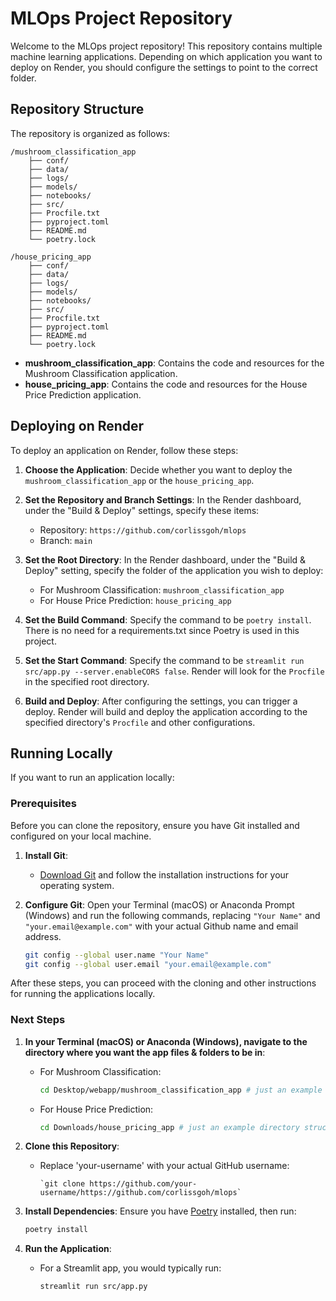 # MLOps Project Repository

Welcome to the MLOps project repository! This repository contains multiple machine learning applications. Depending on which application you want to deploy on Render, you should configure the settings to point to the correct folder.

## Repository Structure

The repository is organized as follows:

```
/mushroom_classification_app
    ├── conf/
    ├── data/
    ├── logs/
    ├── models/
    ├── notebooks/
    ├── src/
    ├── Procfile.txt
    ├── pyproject.toml
    ├── README.md
    └── poetry.lock

/house_pricing_app
    ├── conf/
    ├── data/
    ├── logs/
    ├── models/
    ├── notebooks/
    ├── src/
    ├── Procfile.txt
    ├── pyproject.toml
    ├── README.md
    └── poetry.lock

```

- **mushroom_classification_app**: Contains the code and resources for the Mushroom Classification application.
- **house_pricing_app**: Contains the code and resources for the House Price Prediction application.

## Deploying on Render

To deploy an application on Render, follow these steps:

1. **Choose the Application**: Decide whether you want to deploy the `mushroom_classification_app` or the `house_pricing_app`.

2. **Set the Repository and Branch Settings**: In the Render dashboard, under the "Build & Deploy" settings, specify these items:
   - Repository: `https://github.com/corlissgoh/mlops`
   - Branch: `main`

3. **Set the Root Directory**: In the Render dashboard, under the "Build & Deploy" setting, specify the folder of the application you wish to deploy:
   - For Mushroom Classification: `mushroom_classification_app`
   - For House Price Prediction: `house_pricing_app`

4. **Set the Build Command**: Specify the command to be `poetry install`. There is no need for a requirements.txt since Poetry is used in this project.

5. **Set the Start Command**: Specify the command to be `streamlit run src/app.py --server.enableCORS false`. Render will look for the `Procfile` in the specified root directory.

6. **Build and Deploy**: After configuring the settings, you can trigger a deploy. Render will build and deploy the application according to the specified directory's `Procfile` and other configurations.

## Running Locally

If you want to run an application locally:

### Prerequisites

Before you can clone the repository, ensure you have Git installed and configured on your local machine.

1. **Install Git**:
   - [Download Git](https://git-scm.com/downloads) and follow the installation instructions for your operating system.

2. **Configure Git**: Open your Terminal (macOS) or Anaconda Prompt (Windows) and run the following commands, replacing `"Your Name"` and `"your.email@example.com"` with your
   actual Github name and email address.
   ```bash
   git config --global user.name "Your Name"
   git config --global user.email "your.email@example.com"
   ```

After these steps, you can proceed with the cloning and other instructions for running the applications locally.

### Next Steps

1. **In your Terminal (macOS) or Anaconda (Windows), navigate to the directory where you want the app files & folders to be in**:
   - For Mushroom Classification:
     ```bash
     cd Desktop/webapp/mushroom_classification_app # just an example directory structure
     ```
   - For House Price Prediction:
     ```bash
     cd Downloads/house_pricing_app # just an example directory structure
     ```

2. **Clone this Repository**:
   - Replace 'your-username' with your actual GitHub username:
     ```
     `git clone https://github.com/your-username/https://github.com/corlissgoh/mlops`
     ```
     
3. **Install Dependencies**: Ensure you have [Poetry](https://python-poetry.org/) installed, then run:
   ```bash
   poetry install
   ```

4. **Run the Application**:
   - For a Streamlit app, you would typically run:
     ```bash
     streamlit run src/app.py
     ```

